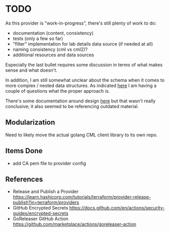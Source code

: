 # TODO

As this provider is "work-in-progress", there's still plenty of work to do:

- documentation (content, consistency)
- tests (only a few so far)
- "filter" implementation for lab details data source (if needed at all)
- naming consistency (cml vs cml2)?
- additional resources and data sources

Especially the last bullet requires some discussion in terms of what makes
sense and what doesn't.

In addition, I am still somewhat unclear about the schema when it comes to more
complex / nested data structures.  As indicated
[here](https://discuss.hashicorp.com/t/question-nested-attribute-lists-result-in-tolist-json-output-why/39200)
I am having a couple of questions what the proper approach is.

There's some documentation around design
[here](https://github.com/hashicorp/terraform-plugin-framework/tree/main/docs/design)
but that wasn't really conclusive; it also seemed to be referencing outdated
material.

## Modularization

Need to likely move the actual golang CML client library to its own repo.

## Items Done

- add CA pem file to provider config

## References

- Release and Publish a Provider <https://learn.hashicorp.com/tutorials/terraform/provider-release-publish?in=terraform/providers>
- GitHub Encrypted Secrets <https://docs.github.com/en/actions/security-guides/encrypted-secrets>
- GoReleaser GitHub Action <https://github.com/marketplace/actions/goreleaser-action>
